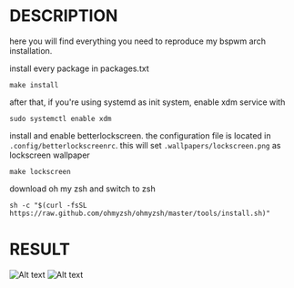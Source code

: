 # DESCRIPTION

here you will find everything you need to reproduce my bspwm arch installation.

install every package in packages.txt
```shell
make install
```

after that, if you're using systemd as init system, enable xdm service with
```shell
sudo systemctl enable xdm
```

install and enable betterlockscreen. the configuration file is located in `.config/betterlockscreenrc`.
this will set `.wallpapers/lockscreen.png` as lockscreen wallpaper
```shell
make lockscreen
```

download oh my zsh and switch to zsh
```shell
sh -c "$(curl -fsSL https://raw.github.com/ohmyzsh/ohmyzsh/master/tools/install.sh)"
```

# RESULT

![Alt text](/../screenshots/setup.png?raw=true "Desktop")
![Alt text](/../screenshots/lockscreen.png?raw=true "Lockscreen")
